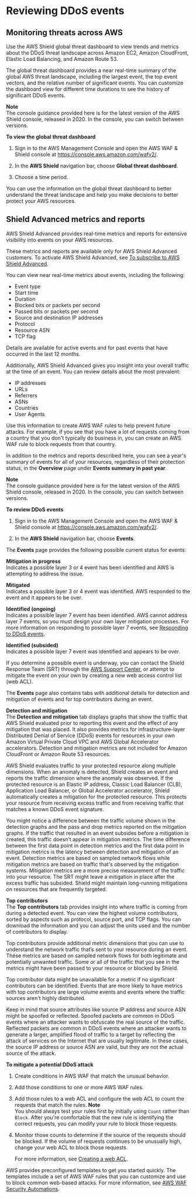 # Reviewing DDoS events<a name="using-ddos-reports"></a>

## Monitoring threats across AWS<a name="aws-shield-global-threats"></a>

Use the AWS Shield global threat dashboard to view trends and metrics about the DDoS threat landscape across Amazon EC2, Amazon CloudFront, Elastic Load Balancing, and Amazon Route 53\.

The global threat dashboard provides a near real\-time summary of the global AWS threat landscape, including the largest event, the top event vectors, and the relative number of significant events\. You can customize the dashboard view for different time durations to see the history of significant DDoS events\.

**Note**  
The console guidance provided here is for the latest version of the AWS Shield console, released in 2020\. In the console, you can switch between versions\. <a name="review-ddos-threat-dashboard"></a>

**To view the global threat dashboard**

1. Sign in to the AWS Management Console and open the AWS WAF & Shield console at [https://console\.aws\.amazon\.com/wafv2/](https://console.aws.amazon.com/wafv2/)\. 

1. In the **AWS Shield** navigation bar, choose **Global threat dashboard**\.

1. Choose a time period\.

You can use the information on the global threat dashboard to better understand the threat landscape and help you make decisions to better protect your AWS resources\.

## Shield Advanced metrics and reports<a name="shield-details"></a>

AWS Shield Advanced provides real\-time metrics and reports for extensive visibility into events on your AWS resources\.

These metrics and reports are available only for AWS Shield Advanced customers\. To activate AWS Shield Advanced, see [To subscribe to AWS Shield Advanced](enable-ddos-prem.md#enable-ddos-prem-procedure)\.

You can view near real\-time metrics about events, including the following:
+ Event type
+ Start time
+ Duration
+ Blocked bits or packets per second
+ Passed bits or packets per second
+ Source and destination IP addresses
+ Protocol
+ Resource ASN
+ TCP flag

Details are available for active events and for past events that have occurred in the last 12 months\.

Additionally, AWS Shield Advanced gives you insight into your overall traffic at the time of an event\. You can review details about the most prevalent:
+ IP addresses
+ URLs
+ Referrers
+ ASNs
+ Countries
+ User Agents

Use this information to create AWS WAF rules to help prevent future attacks\. For example, if you see that you have a lot of requests coming from a country that you don't typically do business in, you can create an AWS WAF rule to block requests from that country\. 

In addition to the metrics and reports described here, you can see a year's summary of events for all of your resources, regardless of their protection status, in the **Overview** page under **Events summary in past year**\. 

**Note**  
The console guidance provided here is for the latest version of the AWS Shield console, released in 2020\. In the console, you can switch between versions\. <a name="review-ddos-reports-procedure"></a>

**To review DDoS events**

1. Sign in to the AWS Management Console and open the AWS WAF & Shield console at [https://console\.aws\.amazon\.com/wafv2/](https://console.aws.amazon.com/wafv2/)\. 

1. In the **AWS Shield** navigation bar, choose **Events**\.

The **Events** page provides the following possible current status for events:

**Mitigation in progress**  
Indicates a possible layer 3 or 4 event has been identified and AWS is attempting to address the issue\.

**Mitigated**  
Indicates a possible layer 3 or 4 event was identified\. AWS responded to the event and it appears to be over\.

**Identified \(ongoing\)**  
Indicates a possible layer 7 event has been identified\. AWS cannot address layer 7 events, so you must design your own layer mitigation processes\. For more information on responding to possible layer 7 events, see [Responding to DDoS events](ddos-responding.md)\.

**Identified \(subsided\)**  
Indicates a possible layer 7 event was identified and appears to be over\.

If you determine a possible event is underway, you can contact the Shield Response Team \(SRT\) through the [AWS Support Center](https://console.aws.amazon.com/support/home#/), or attempt to mitigate the event on your own by creating a new web access control list \(web ACL\)\. 

The **Events** page also contains tabs with additional details for detection and mitigation of events and for top contributors during an event\. 

**Detection and mitigation**  
The **Detection and mitigation** tab displays graphs that show the traffic that AWS Shield evaluated prior to reporting this event and the effect of any mitigation that was placed\. It also provides metrics for infrastructure\-layer Distributed Denial of Service \(DDoS\) events for resources in your own Amazon Virtual Private Cloud VPC and AWS Global Accelerator accelerators\. Detection and mitigation metrics are not included for Amazon CloudFront or Amazon Route 53 resources\.

AWS Shield evaluates traffic to your protected resource along multiple dimensions\. When an anomaly is detected, Shield creates an event and reports the traffic dimension where the anomaly was observed\. If the protected resource is an Elastic IP address, Classic Load Balancer \(CLB\), Application Load Balancer, or Global Accelerator accelerator, Shield automatically creates a mitigation for the protected resource\. This protects your resource from receiving excess traffic and from receiving traffic that matches a known DDoS event signature\. 

You might notice a difference between the traffic volume shown in the detection graphs and the pass and drop metrics reported on the mitigation graphs\. If the traffic that resulted in an event subsides before a mitigation is created, this traffic doesn’t appear in mitigation metrics\. The time difference between the first data point in detection metrics and the first data point in mitigation metrics is the latency between detection and mitigation of an event\. Detection metrics are based on sampled network flows while mitigation metrics are based on traffic that's observed by the mitigation systems\. Mitigation metrics are a more precise measurement of the traffic into your resource\. The SRT might leave a mitigation in place after the excess traffic has subsided\. Shield might maintain long\-running mitigations on resources that are frequently targeted\.

**Top contributors**  
The **Top contributors** tab provides insight into where traffic is coming from during a detected event\. You can view the highest volume contributors, sorted by aspects such as protocol, source port, and TCP flags\. You can download the information and you can adjust the units used and the number of contributors to display\.

Top contributors provide additional metric dimensions that you can use to understand the network traffic that’s sent to your resource during an event\. These metrics are based on sampled network flows for both legitimate and potentially unwanted traffic\. Some or all of the traffic that you see in the metrics might have been passed to your resource or blocked by Shield\. 

Top contributor data might be unavailable for a metric if no significant contributors can be identified\. Events that are more likely to have metrics with top contributors are large volume events and events where the traffic sources aren't highly distributed\. 

Keep in mind that source attributes like source IP address and source ASN might be spoofed or reflected\. Spoofed packets are common in DDoS events where an attacker wants to obfuscate the real source of the traffic\. Reflected packets are common in DDoS events where an attacker wants to generate a larger, amplified flood of traffic to a target by reflecting the attack of services on the Internet that are usually legitimate\. In these cases, the source IP address or source ASN are valid, but they are not the actual source of the attack\.<a name="mitigating-ddos-attack-procedure"></a>

**To mitigate a potential DDoS attack**

1. Create conditions in AWS WAF that match the unusual behavior\.

1. Add those conditions to one or more AWS WAF rules\.

1. Add those rules to a web ACL and configure the web ACL to count the requests that match the rules\.
**Note**  
You should always test your rules first by initially using `Count` rather than `Block`\. After you're comfortable that the new rule is identifying the correct requests, you can modify your rule to block those requests\.

1. Monitor those counts to determine if the source of the requests should be blocked\. If the volume of requests continues to be unusually high, change your web ACL to block those requests\.

   For more information, see [Creating a web ACL](web-acl-creating.md)\.

AWS provides preconfigured templates to get you started quickly\. The templates include a set of AWS WAF rules that you can customize and use to block common web\-based attacks\. For more information, see [AWS WAF Security Automations](https://aws.amazon.com/solutions/aws-waf-security-automations/)\.